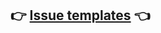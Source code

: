 ## 👉 [Issue templates](https://github.com/clickthisnick/dynamic-release-checklist/issues/new/choose) 👈